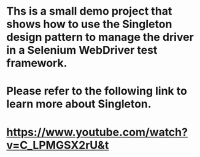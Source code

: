 # Ths is a small demo project that shows how to use the Singleton design pattern to manage the driver in a Selenium WebDriver test framework.

# Please refer to the following link to learn more about Singleton.
# https://www.youtube.com/watch?v=C_LPMGSX2rU&t
